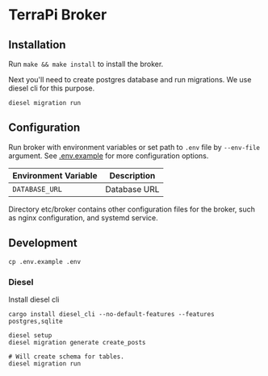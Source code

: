 # TerraPi Broker

## Installation
Run `make && make install` to install the broker.

Next you'll need to create postgres database and run migrations.
We use diesel cli for this purpose.

```shell
diesel migration run
```

## Configuration
Run broker with environment variables or set path to `.env` file by `--env-file` argument.
See [.env.example](.env.example) for more configuration options.

| Environment Variable | Description |
| -------------------- | ----------- |
| `DATABASE_URL`       | Database URL |

Directory etc/broker contains other configuration files for the broker,
such as nginx configuration, and systemd service.

## Development
```shell
cp .env.example .env
```

### Diesel
Install diesel cli
```shell
cargo install diesel_cli --no-default-features --features postgres,sqlite

diesel setup
diesel migration generate create_posts

# Will create schema for tables.
diesel migration run
```
